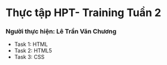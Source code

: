 # Thực tập HPT- Training Tuần 2
### Người thực hiện: Lê Trần Văn Chương
- Task 1: HTML
- Task 2: HTML5
- Task 3: CSS
